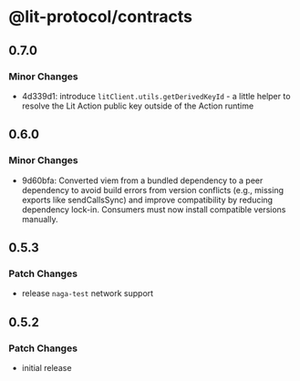 # @lit-protocol/contracts

## 0.7.0

### Minor Changes

- 4d339d1: introduce `litClient.utils.getDerivedKeyId` - a little helper to resolve the Lit Action public key outside of the Action runtime

## 0.6.0

### Minor Changes

- 9d60bfa: Converted viem from a bundled dependency to a peer dependency to avoid build errors from version conflicts (e.g., missing exports like sendCallsSync) and improve compatibility by reducing dependency lock-in. Consumers must now install compatible versions manually.

## 0.5.3

### Patch Changes

- release `naga-test` network support

## 0.5.2

### Patch Changes

- initial release
